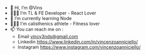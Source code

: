 - 👋 Hi, I’m @Vins
- 🧑🏻‍💻 I’m TL & FE Developer - React Lover 
- 🌱 I’m currently learning Node
- 🤸🏻‍♂️ I'm calisthenics athlete - Fitness lover
- 📫 You can reach me on :
  - Email vincy3nds@gmail.com
  - Linkedin https://www.linkedin.com/in/vincenzoanniciello/ 
  - Instagram https://www.instagram.com/vincenzoanniciello/
